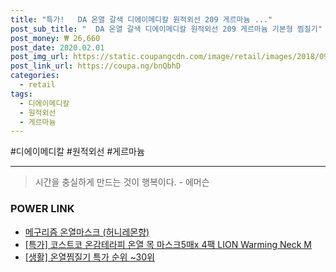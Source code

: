 ```yaml
--- 
title: "특가!   DA 온열 갈색 디에이메디칼 원적외선 209 게르마늄 ..." 
post_sub_title: "  DA 온열 갈색 디에이메디칼 원적외선 209 게르마늄 기본형 찜질기" 
post_money: ₩ 26,660 
post_date: 2020.02.01 
post_img_url: https://static.coupangcdn.com/image/retail/images/2018/09/11/12/0/d7361ba4-6fd2-46c5-802d-dd4d055cd9fd.jpg 
post_link_url: https://coupa.ng/bnQbhD 
categories: 
  - retail 
tags: 
  - 디에이메디칼 
  - 원적외선 
  - 게르마늄 
--- 
```

  #디에이메디칼 #원적외선 #게르마늄 
<hr> 

> 시간을 충실하게 만드는 것이 행복이다. - 에머슨 


### POWER LINK

* <a href="https://blog.naver.com/fasyy4321/221789406912" target="_blank">메구리즘 온열마스크 (허니레몬향)</a>
* <a href="https://blog.naver.com/santokki14/221791782747" target="_blank">[특가] 코스트코 온감테라피 온열 목 마스크5매x 4팩 LION Warming Neck M</a>
* <a href="https://blog.naver.com/sakai111/221792181004" target="_blank"> [생활] 온열찜질기 특가 순위 ~30위</a>
